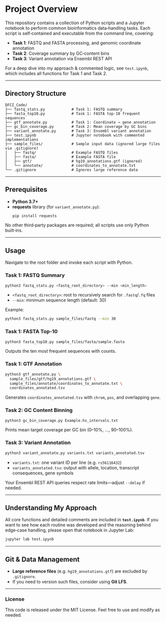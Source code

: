 # Project Overview

This repository contains a collection of Python scripts and a Jupyter notebook to perform common bioinformatics data‑handling tasks. Each script is self‑contained and executable from the command line, covering:

- **Task 1**: FASTQ and FASTA processing, and genomic coordinate annotation
- **Task 2**: Coverage summary by GC‐content bins
- **Task 3**: Variant annotation via Ensembl REST API

For a deep dive into my approach & commented logic, see `test.ipynb`, which includes all functions for Task 1 and Task 2.

---

## Directory Structure

```
DFCI_Code/
├── fastq_stats.py            # Task 1: FASTQ summary
├── fasta_top10.py            # Task 1: FASTA top‐10 frequent sequences
├── gtf_annotate.py           # Task 1: Coordinate → gene annotation
├── gc_bin_coverage.py        # Task 2: Mean coverage by GC bins
├── variant_annotate.py       # Task 3: Ensembl variant annotation
├── test.ipynb                # Jupyter notebook with commented implementations
├── sample_files/             # Sample input data (ignored large files via .gitignore)
│   ├── fastq/                # Example FASTQ files
│   ├── fasta/                # Example FASTA file
│   ├── gtf/                  # hg19_annotations.gtf (ignored)
│   └── annotate/             # coordinates_to_annotate.txt
└── .gitignore                # Ignores large reference data
```

---

## Prerequisites

- **Python 3.7+**
- **requests** library (for `variant_annotate.py`):
  ```bash
  pip install requests
  ```

No other third‑party packages are required; all scripts use only Python built‑ins.

---

## Usage

Navigate to the root folder and invoke each script with Python.

### Task 1: FASTQ Summary

```bash
python3 fastq_stats.py <fastq_root_directory> --min <min_length>
```

- `<fastq_root_directory>`: root to recursively search for `.fastq`/`.fq` files
- `--min`: minimum sequence length (default: 30)

Example:
```bash
python3 fastq_stats.py sample_files/fastq --min 30
```

### Task 1: FASTA Top‑10

```bash
python3 fasta_top10.py sample_files/fasta/sample.fasta
```

Outputs the ten most frequent sequences with counts.

### Task 1: GTF Annotation

```bash
python3 gtf_annotate.py \
  sample_files/gtf/hg19_annotations.gtf \
  sample_files/annotate/coordinates_to_annotate.txt \
  coordinates_annotated.tsv
```

Generates `coordinates_annotated.tsv` with `chrom`, `pos`, and overlapping `gene`.

### Task 2: GC Content Binning

```bash
python3 gc_bin_coverage.py Example.hs_intervals.txt
```

Prints mean target coverage per GC bin (0–10%, …, 90–100%).

### Task 3: Variant Annotation

```bash
python3 variant_annotate.py variants.txt variants_annotated.tsv
```

- `variants.txt`: one variant ID per line (e.g. `rs56116432`)
- `variants_annotated.tsv`: output with allele, location, transcript consequences, gene symbols

Your Ensembl REST API queries respect rate limits—adjust `--delay` if needed.

---

## Understanding My Approach

All core functions and detailed comments are included in **`test.ipynb`**. If you want to see how each routine was developed and the reasoning behind edge‑case handling, please open that notebook in Jupyter Lab:

```bash
jupyter lab test.ipynb
```

---

## Git & Data Management

- **Large reference files** (e.g. `hg19_annotations.gtf`) are excluded by `.gitignore`.
- If you need to version such files, consider using **Git LFS**.

---

### License

This code is released under the MIT License. Feel free to use and modify as needed.

